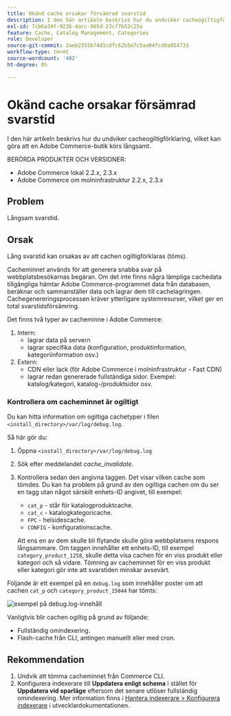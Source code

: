 ```yaml
---
title: Okänd cache orsakar försämrad svarstid
description: I den här artikeln beskrivs hur du undviker cacheogiltigförklaring, vilket kan göra att en Adobe Commerce-butik körs långsamt.
exl-id: 7cb6a39f-923b-4acc-965d-23cf7b52c25a
feature: Cache, Catalog Management, Categories
role: Developer
source-git-commit: 2aeb2355b74d1cdfc62b5e7c5aa04fcd0a654733
workflow-type: tm+mt
source-wordcount: '402'
ht-degree: 0%

---
```


# Okänd cache orsakar försämrad svarstid

I den här artikeln beskrivs hur du undviker cacheogiltigförklaring, vilket kan göra att en Adobe Commerce-butik körs långsamt.

BERÖRDA PRODUKTER OCH VERSIONER:

* Adobe Commerce lokal 2.2.x, 2.3.x
* Adobe Commerce om molninfrastruktur 2.2.x, 2.3.x

## Problem

Långsam svarstid.

## Orsak

Lång svarstid kan orsakas av att cachen ogiltigförklaras (töms).

Cacheminnet används för att generera snabba svar på webbplatsbesökarnas begäran. Om det inte finns några lämpliga cachedata tillgängliga hämtar Adobe Commerce-programmet data från databasen, beräknar och sammanställer data och lagrar dem till cachelagringen. Cachegenereringsprocessen kräver ytterligare systemresurser, vilket ger en total svarstidsförsämring.

Det finns två typer av cacheminne i Adobe Commerce:

1. Intern:
   * lagrar data på servern
   * lagrar specifika data (konfiguration, produktinformation, kategoriinformation osv.)
1. Extern:
   * CDN eller lack (för Adobe Commerce i molninfrastruktur - Fast CDN)
   * lagrar redan genererade fullständiga sidor. Exempel: katalog/kategori, katalog-/produktsidor osv.

### Kontrollera om cacheminnet är ogiltigt

Du kan hitta information om ogiltiga cachetyper i filen `<install_directory>/var/log/debug.log`.

Så här gör du:

1. Öppna `<install_directory>/var/log/debug.log`
1. Sök efter meddelandet *cache\_invalidate*.
1. Kontrollera sedan den angivna taggen. Det visar vilken cache som tömdes. Du kan ha problem på grund av den ogiltiga cachen om du ser en tagg utan något särskilt enhets-ID angivet, till exempel:
   * `cat_p` - står för katalogproduktcache.
   * `cat_c` - katalogkategoricache.
   * `FPC` - helsidescache.
   * `CONFIG` - konfigurationscache.

   Att ens en av dem skulle bli flytande skulle göra webbplatsens respons långsammare. Om taggen innehåller ett enhets-ID, till exempel `category_product_1258`, skulle detta visa cachen för en viss produkt eller kategori och så vidare. Tömning av cacheminnet för en viss produkt eller kategori gör inte att svarstiden minskar avsevärt.

Följande är ett exempel på en `debug.log` som innehåller poster om att cachen `cat_p` och `category_product_15044` har tömts:

![exempel på debug.log-innehåll](assets/debug_log_sample.png)

Vanligtvis blir cachen ogiltig på grund av följande:

* Fullständig omindexering.
* Flash-cache från CLI, antingen manuellt eller med cron.

## Rekommendation

1. Undvik att tömma cacheminnet från Commerce CLI.
1. Konfigurera indexerare till **Uppdatera enligt schema** i stället för **Uppdatera vid sparläge** eftersom det senare utlöser fullständig omindexering. Mer information finns i [Hantera indexerare > Konfigurera indexerare](https://experienceleague.adobe.com/sv/docs/commerce-operations/configuration-guide/cli/manage-indexers#configure-indexers) i utvecklardokumentationen.
